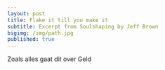 ```yaml
---
layout: post
title: Flake it till you make it
subtitle: Excerpt from Soulshaping by Jeff Brown
bigimg: /img/path.jpg
published: true
---
```


Zoals alles gaat dit over Geld